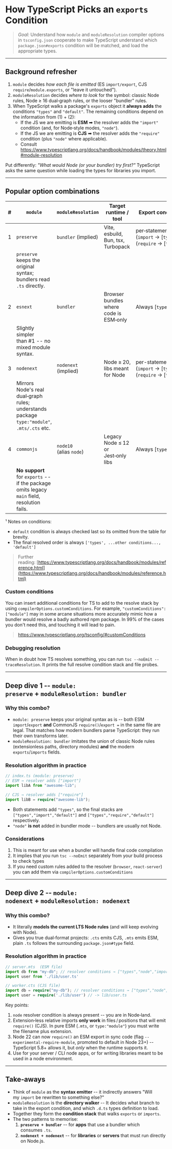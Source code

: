 # How TypeScript Picks an `exports` Condition

> _Goal:_ Understand how `module` and `moduleResolution` compiler options in `tsconfig.json` cooperate to make TypeScript understand which `package.json#exports` condition will be matched, and load the appropriate types.

---

## Background refresher

1. `module` decides _how each file is emitted_ (ES `import/export`, CJS `require`/`module.exports`, or "leave it untouched").
2. `moduleResolution` decides _where to look_ for the symbol: classic Node rules, Node ≥ 16 dual‑graph rules, or the looser "bundler" rules.
3. When TypeScript walks a package's `exports` object it **always adds** the conditions `"types"` and `"default"`.
   The remaining conditions depend on the information from (1) + (2):
   - If the JS we are emitting is **ESM** ➡ the resolver adds the `"import"` condition (and, for Node‑style modes, `"node"`).
   - If the JS we are emitting is **CJS** ➡ the resolver adds the `"require"` condition (plus `"node"` where applicable).
   - Consult https://www.typescriptlang.org/docs/handbook/modules/theory.html#module-resolution

Put differently: _"What would Node (or your bundler) try first?"_
TypeScript asks the same question while loading the types for libraries you import.

---

## Popular option combinations

| #   | `module`                                                                                    | `moduleResolution`      | Target runtime / tool                  | Export conditions considered¹                                                                      |
| --- | ------------------------------------------------------------------------------------------- | ----------------------- | -------------------------------------- | -------------------------------------------------------------------------------------------------- |
| 1   | `preserve`                                                                                  | `bundler` (implied)     | Vite, esbuild, Bun, tsx, Turbopack     | per‑statement: (`import` → [`types`, `import`]) (`require` → [`types`, `require`])                 |
|     | `preserve` keeps the original syntax; bundlers read `.ts` directly.                         |                         |                                        |                                                                                                    |
| 2   | `esnext`                                                                                    | `bundler`               | Browser bundles where code is ESM‑only | Always [`types`, `import`]                                                                         |
|     | Slightly simpler than #1 -- no mixed module syntax.                                         |                         |                                        |                                                                                                    |
| 3   | `nodenext`                                                                                  | `nodenext` (implied)    | Node ≥ 20, libs meant for Node         | per-statement: (`import` → [`types`, `node`, `import`]) (`require` → [`types`, `node`, `require`]) |
|     | Mirrors Node's real dual‑graph rules; understands package `type:"module"`, `.mts/.cts` etc. |                         |                                        |                                                                                                    |
| 4   | `commonjs`                                                                                  | `node10` (alias `node`) | Legacy Node ≤ 12 or Jest‑only libs     | Always [`types`, `require`]                                                                        |
|     | **No support** for `exports` -- if the package omits legacy `main` field, resolution fails. |                         |                                        |                                                                                                    |

¹ Notes on conditions:

- `default` condition is always checked last so its omitted from the table for brevity.
- The final resolved order is always `['types', ...other conditions..., 'default']`

> Further reading: [https://www.typescriptlang.org/docs/handbook/modules/reference.html](https://www.typescriptlang.org/docs/handbook/modules/reference.html)

### Custom conditions

You can insert additional conditions for TS to add to the resolve stack by using `compilerOptions.customConditions`.
For example, `"customConditions": ["module"]` may in some arcane situations more accurately mimic how a bundler would resolve a badly authored npm package.
In 99% of the cases you don't need this, and touching it will lead to pain.

> https://www.typescriptlang.org/tsconfig/#customConditions

### Debugging resolution

When in doubt how TS resolves something, you can run `tsc --noEmit --traceResolution`. It prints the full resolve condition stack and file probes.

---

## Deep dive 1 -- `module: preserve` + `moduleResolution: bundler`

### Why this combo?

- `module: preserve` keeps your original syntax as is -- both ESM `import`/`export` **and** CommonJS `require()`/`export =` in the same file are legal. That matches how modern bundlers parse TypeScript: they run their own transforms later.
- `moduleResolution: bundler` imitates the union of classic Node rules (extensionless paths, directory modules) **and** the modern `exports`/`imports` fields.

### Resolution algorithm in practice

```ts
// index.ts (module: preserve)
// ESM → resolver adds ["import"]
import libA from "awesome-lib";

// CJS → resolver adds ["require"]
import libB = require("awesome-lib");
```

- Both statements add `"types"`, so the final stacks are `["types","import","default"]` and `["types","require","default"]` respectively.
- `"node"` **is not** added in bundler mode -- bundlers are usually not Node.

### Considerations

1. This is meant for use when a bundler will handle final code compilation
2. It implies that you run `tsc --noEmit` separately from your build process to check types
3. If you need custom rules added to the resolver (`browser`, `react-server`) you can add them via `compilerOptions.customConditions`

---

## Deep dive 2 -- `module: nodenext` + `moduleResolution: nodenext`

### Why this combo?

- It literally **models the current LTS Node rules** (and will keep evolving with Node).
- Gives you true dual‑format projects: `.cts` emits CJS, `.mts` emits ESM, plain `.ts` follows the surrounding `package.json#type` field.

### Resolution algorithm in practice

```ts
// server.mts  (ESM file)
import db from "my-db"; // resolver conditions → ["types","node","import"]
import user from './lib/user.ts'

// worker.cts (CJS file)
import db = require("my-db"); // resolver conditions → ["types","node","require"]
import user = require('./lib/user') // -> lib/user.ts
```

Key points:

1. `node` resolver condition is always present -- you are in Node‑land.
2. Extension‑less relative imports **only work** in files / positions that will emit `require()` (CJS). In pure ESM (`.mts`, or `type:"module"`) you must write the filename plus extension.
3. Node 22 can now `require()` an ESM export in sync code (flag `--experimental-require-module`, promoted to default in Node 23+) -- TypeScript 5.8+ allows it, but _only_ when the runtime supports it.
4. Use for your server / CLI node apps, or for writing libraries meant to be used in a node environment.

---

## Take‑aways

- Think of `module` as the **syntax emitter** -- it indirectly answers "Will my `import` be rewritten to something else?"
- `moduleResolution` is the **directory walker** -- It decides what branch to take in the export condition, and which `.d.ts` types definition to load.
- Together they form the **condition stack** that walks `exports` or `imports`.
- The two patterns to memorise:
  1. **`preserve + bundler`** -- for **apps** that use a bundler which consumes `.ts`.
  2. **`nodenext + nodenext`** -- for **libraries** or **servers** that must run directly on Node.js.

